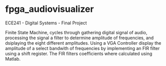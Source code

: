 # fpga_audiovisualizer
ECE241 - Digital Systems - Final Project

Finite State Machine, cycles through gathering digital signal of audio, processing the signal 
a filter to determine amplitude of frequencies, and dsiplaying the eight different amplitudes. 
Using a VGA Controller display the amplitude of a select bandwith of frequencies by implementing
an FIR filter using a shift register. The FIR filters coefficients where calculated using Matlab. 
